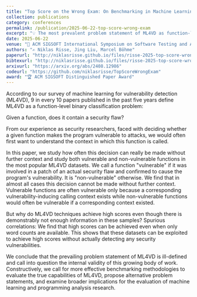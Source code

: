 ```yaml
---
title: "Top Score on the Wrong Exam: On Benchmarking in Machine Learning for Vulnerability Detection"
collection: publications
category: conferences
permalink: /publication/2025-06-22-top-score-wrong-exam
excerpt: "💡 The most prevalent problem statement of ML4VD as function-level binary classification problem is ill-defined."
date: 2025-06-22
venue: "📕 ACM SIGSOFT International Symposium on Software Testing and Analysis 2025 (ISSTA'25)"
authors: "✍️ Niklas Risse, Jing Liu, Marcel Böhme"
paperurl: "http://niklasrisse.github.io/files/risse-2025-top-score-wrong-exam.pdf"
bibtexurl: "http://niklasrisse.github.io/files/risse-2025-top-score-wrong-exam.bib"
arxivurl: "https://arxiv.org/abs/2408.12986"
codeurl: "https://github.com/niklasrisse/TopScoreWrongExam"
award: "🏆 ACM SIGSOFT Distinguished Paper Award"
---
```


According to our survey of machine learning for vulnerability detection (ML4VD), 9 in every 10 papers published in the past five years define ML4VD as a function-level binary classification problem:

Given a function, does it contain a security flaw?

From our experience as security researchers, faced with deciding whether a given function makes the program vulnerable to attacks, we would often first want to understand the context in which this function is called.

In this paper, we study how often this decision can really be made without further context and study both vulnerable and non-vulnerable functions in the most popular ML4VD datasets. We call a function "vulnerable" if it was involved in a patch of an actual security flaw and confirmed to cause the program's vulnerability. It is "non-vulnerable" otherwise. We find that in almost all cases this decision cannot be made without further context. Vulnerable functions are often vulnerable only because a corresponding vulnerability-inducing calling context exists while non-vulnerable functions would often be vulnerable if a corresponding context existed.

But why do ML4VD techniques achieve high scores even though there is demonstrably not enough information in these samples? Spurious correlations: We find that high scores can be achieved even when only word counts are available. This shows that these datasets can be exploited to achieve high scores without actually detecting any security vulnerabilities.

We conclude that the prevailing problem statement of ML4VD is ill-defined and call into question the internal validity of this growing body of work. Constructively, we call for more effective benchmarking methodologies to evaluate the true capabilities of ML4VD, propose alternative problem statements, and examine broader implications for the evaluation of machine learning and programming analysis research.
